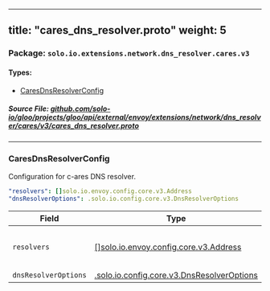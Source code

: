 
---
title: "cares_dns_resolver.proto"
weight: 5
---

<!-- Code generated by solo-kit. DO NOT EDIT. -->


### Package: `solo.io.extensions.network.dns_resolver.cares.v3` 
#### Types:


- [CaresDnsResolverConfig](#caresdnsresolverconfig)
  



##### Source File: [github.com/solo-io/gloo/projects/gloo/api/external/envoy/extensions/network/dns_resolver/cares/v3/cares_dns_resolver.proto](https://github.com/solo-io/gloo/blob/main/projects/gloo/api/external/envoy/extensions/network/dns_resolver/cares/v3/cares_dns_resolver.proto)





---
### CaresDnsResolverConfig

 
Configuration for c-ares DNS resolver.

```yaml
"resolvers": []solo.io.envoy.config.core.v3.Address
"dnsResolverOptions": .solo.io.config.core.v3.DnsResolverOptions

```

| Field | Type | Description |
| ----- | ---- | ----------- | 
| `resolvers` | [[]solo.io.envoy.config.core.v3.Address](../../../../../../config/core/v3/address.proto.sk/#address) | A list of dns resolver addresses. :ref:`use_resolvers_as_fallback<envoy_v3_api_field_extensions.network.dns_resolver.cares.v3.CaresDnsResolverConfig.use_resolvers_as_fallback>` below dictates if the DNS client should override system defaults or only use the provided resolvers if the system defaults are not available, i.e., as a fallback. |
| `dnsResolverOptions` | [.solo.io.config.core.v3.DnsResolverOptions](../../../../../../config/core/v3/resolver.proto.sk/#dnsresolveroptions) | Configuration of DNS resolver option flags which control the behavior of the DNS resolver. |





<!-- Start of HubSpot Embed Code -->
<script type="text/javascript" id="hs-script-loader" async defer src="//js.hs-scripts.com/5130874.js"></script>
<!-- End of HubSpot Embed Code -->
